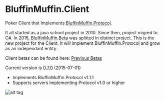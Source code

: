 # BluffinMuffin.Client
Poker Client that Implements [BluffinMuffin.Protocol](http://ericmas001.github.io/BluffinMuffin.Protocol/).

It all started as a java school project in 2010. Since then, project migred to C#. In 2015, [BluffinMuffin.Beta](http://ericmas001.github.io/BluffinMuffin.Beta/) was splitted in distinct project. This is the new project for the Client. It will implement BluffinMuffin.Protocol and grow as an independant entity.

Client betas can be found here: [Previous Betas](https://github.com/Ericmas001/BluffinMuffin.Client/releases/tag/v0.6-beta-6)

Current version is [0.7.0](https://github.com/Ericmas001/BluffinMuffin.Client/releases/tag/v0.7.0) (2015-07-01)
 * Implements BluffinMuffin.Protocol v1.1.1
 * Supports servers implementing Protocol v1.0 or higher

![alt tag](https://googledrive.com/host/0B2wUdLMFaj9JX0pPakRnbWZkeTQ/Beta4.png)
